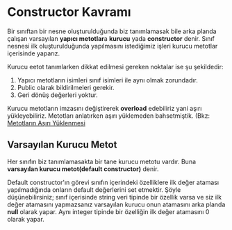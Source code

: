 # Constructor Kavramı

Bir sınıftan bir nesne oluşturulduğunda biz tanımlamasak bile arka planda çalışan varsayılan **yapıcı metotlar**a **kurucu** yada **constructor** denir. Sınıf nesnesi ilk oluşturulduğunda yapılmasını istediğimiz işleri kurucu metotlar içerisinde yaparız. 

Kurucu eetot tanımlarken dikkat edilmesi gereken noktalar ise şu şekildedir: 

1. Yapıcı metotların isimleri sınıf isimleri ile aynı olmak zorundadır. 
2. Public olarak bildirilmeleri gerekir.
3. Geri dönüş değerleri yoktur.

Kurucu metotların imzasını değiştirerek **overload** edebiliriz yani aşırı yükleyebiliriz. Metotları anlatırken aşırı yüklemeden bahsetmiştik. (Bkz: [Metotların Aşırı Yüklenmesi](https://www.patika.dev/egitimler/c-sharpc-101-patikasi/c-101/2-metot-overload-nedir-ve-out-kullanimi)

## Varsayılan Kurucu Metot
Her sınıfın biz tanımlamasakta bir tane kurucu metotu vardır. Buna **varsayılan kurucu metot(default constructor)** denir.

Default constructor'ın görevi sınıfın içerindeki özelliklere ilk değer ataması yapılmadığında onların default değerlerini set etmektir. Şöyle düşünebilirsiniz; sınıf içerisinde string veri tipinde bir özellik varsa ve siz ilk değer atamasını yapmazsanız varsayılan kurucu onun atamasını arka planda **null** olarak yapar. Aynı integer tipinde bir özelliğin ilk değer atamasını 0 olarak yapar. 



